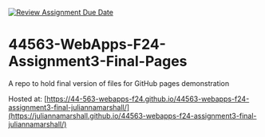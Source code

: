 [![Review Assignment Due Date](https://classroom.github.com/assets/deadline-readme-button-22041afd0340ce965d47ae6ef1cefeee28c7c493a6346c4f15d667ab976d596c.svg)](https://classroom.github.com/a/dZ9FHvI8)
# 44563-WebApps-F24-Assignment3-Final-Pages
A repo to hold final version of files for GitHub pages demonstration

Hosted at: 
[https://44-563-webapps-f24.github.io/44563-webapps-f24-assignment3-final-juliannamarshall/](https://juliannamarshall.github.io/44563-webapps-f24-assignment3-final-juliannamarshall/)